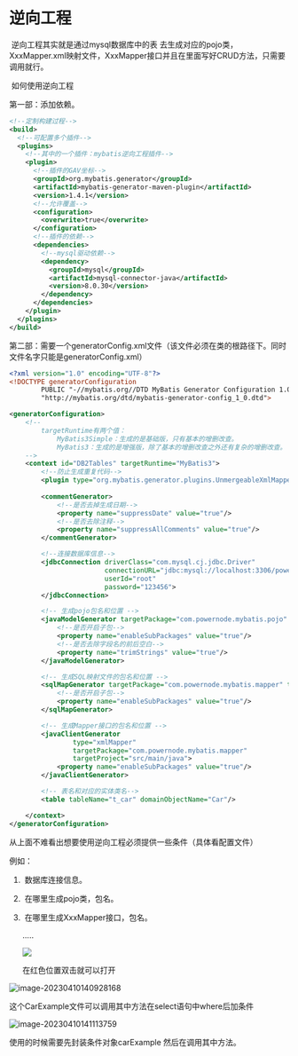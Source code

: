 # 逆向工程

​    逆向工程其实就是通过mysql数据库中的表 去生成对应的pojo类，XxxMapper.xml映射文件，XxxMapper接口并且在里面写好CRUD方法，只需要调用就行。

​    如何使用逆向工程

第一部：添加依赖。

```.xml
<!--定制构建过程-->
<build>
  <!--可配置多个插件-->
  <plugins>
    <!--其中的一个插件：mybatis逆向工程插件-->
    <plugin>
      <!--插件的GAV坐标-->
      <groupId>org.mybatis.generator</groupId>
      <artifactId>mybatis-generator-maven-plugin</artifactId>
      <version>1.4.1</version>
      <!--允许覆盖-->
      <configuration>
        <overwrite>true</overwrite>
      </configuration>
      <!--插件的依赖-->
      <dependencies>
        <!--mysql驱动依赖-->
        <dependency>
          <groupId>mysql</groupId>
          <artifactId>mysql-connector-java</artifactId>
          <version>8.0.30</version>
        </dependency>
      </dependencies>
    </plugin>
  </plugins>
</build>
```

第二部：需要一个generatorConfig.xml文件（该文件必须在类的根路径下。同时文件名字只能是generatorConfig.xml）

```.xml
<?xml version="1.0" encoding="UTF-8"?>
<!DOCTYPE generatorConfiguration
        PUBLIC "-//mybatis.org//DTD MyBatis Generator Configuration 1.0//EN"
        "http://mybatis.org/dtd/mybatis-generator-config_1_0.dtd">

<generatorConfiguration>
    <!--
        targetRuntime有两个值：
            MyBatis3Simple：生成的是基础版，只有基本的增删改查。
            MyBatis3：生成的是增强版，除了基本的增删改查之外还有复杂的增删改查。
    -->
    <context id="DB2Tables" targetRuntime="MyBatis3">
        <!--防止生成重复代码-->
        <plugin type="org.mybatis.generator.plugins.UnmergeableXmlMappersPlugin"/>
      
        <commentGenerator>
            <!--是否去掉生成日期-->
            <property name="suppressDate" value="true"/>
            <!--是否去除注释-->
            <property name="suppressAllComments" value="true"/>
        </commentGenerator>

        <!--连接数据库信息-->
        <jdbcConnection driverClass="com.mysql.cj.jdbc.Driver"
                        connectionURL="jdbc:mysql://localhost:3306/powernode"
                        userId="root"
                        password="123456">
        </jdbcConnection>

        <!-- 生成pojo包名和位置 -->
        <javaModelGenerator targetPackage="com.powernode.mybatis.pojo" targetProject="src/main/java">
            <!--是否开启子包-->
            <property name="enableSubPackages" value="true"/>
            <!--是否去除字段名的前后空白-->
            <property name="trimStrings" value="true"/>
        </javaModelGenerator>

        <!-- 生成SQL映射文件的包名和位置 -->
        <sqlMapGenerator targetPackage="com.powernode.mybatis.mapper" targetProject="src/main/resources">
            <!--是否开启子包-->
            <property name="enableSubPackages" value="true"/>
        </sqlMapGenerator>

        <!-- 生成Mapper接口的包名和位置 -->
        <javaClientGenerator
                type="xmlMapper"
                targetPackage="com.powernode.mybatis.mapper"
                targetProject="src/main/java">
            <property name="enableSubPackages" value="true"/>
        </javaClientGenerator>

        <!-- 表名和对应的实体类名-->
        <table tableName="t_car" domainObjectName="Car"/>

    </context>
</generatorConfiguration>
```

从上面不难看出想要使用逆向工程必须提供一些条件（具体看配置文件）

例如：

1. ​			数据库连接信息。

2. ​           在哪里生成pojo类，包名。

3. ​           在哪里生成XxxMapper接口，包名。

    .....

   ![](E:\Note\Mybatis\逆向工程\Snipaste_2023-04-10_14-06-45.png)

   在红色位置双击就可以打开

   

![image-20230410140928168](C:\Users\geekyang\AppData\Roaming\Typora\typora-user-images\image-20230410140928168.png)

这个CarExample文件可以调用其中方法在select语句中where后加条件

![image-20230410141113759](C:\Users\geekyang\AppData\Roaming\Typora\typora-user-images\image-20230410141113759.png)

使用的时候需要先封装条件对象carExample 然后在调用其中方法。